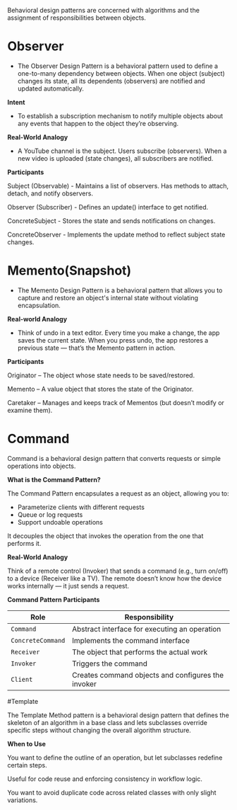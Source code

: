 Behavioral design patterns are concerned with algorithms and the assignment of responsibilities between objects.

# Observer
- The Observer Design Pattern is a behavioral pattern used to define a one-to-many dependency between objects. When one object (subject) changes its state, all its dependents (observers) are notified and updated automatically.

**Intent**
- To establish a subscription mechanism to notify multiple objects about any events that happen to the object they’re observing.

**Real-World Analogy**
- A YouTube channel is the subject. Users subscribe (observers). When a new video is uploaded (state changes), all subscribers are notified.

**Participants**

Subject (Observable) - Maintains a list of observers.
Has methods to attach, detach, and notify observers.

Observer (Subscriber) - Defines an update() interface to get notified.

ConcreteSubject - Stores the state and sends notifications on changes.

ConcreteObserver - Implements the update method to reflect subject state changes.

# Memento(Snapshot)
- The Memento Design Pattern is a behavioral pattern that allows you to capture and restore an object's internal state without violating encapsulation.

**Real-world Analogy**
- Think of undo in a text editor. Every time you make a change, the app saves the current state. When you press undo, the app restores a previous state — that’s the Memento pattern in action.

**Participants**

Originator – The object whose state needs to be saved/restored.

Memento – A value object that stores the state of the Originator.

Caretaker – Manages and keeps track of Mementos (but doesn’t modify or examine them).

# Command
Command is a behavioral design pattern that converts requests or simple operations into objects.

**What is the Command Pattern?**

The Command Pattern encapsulates a request as an object, allowing you to:

- Parameterize clients with different requests
- Queue or log requests
- Support undoable operations

It decouples the object that invokes the operation from the one that performs it.

**Real-World Analogy**

Think of a remote control (Invoker) that sends a command (e.g., turn on/off) to a device (Receiver like a TV). The remote doesn’t know how the device works internally — it just sends a request.

**Command Pattern Participants**

| Role              | Responsibility                                     |
| ----------------- | -------------------------------------------------- |
| `Command`         | Abstract interface for executing an operation      |
| `ConcreteCommand` | Implements the command interface                   |
| `Receiver`        | The object that performs the actual work           |
| `Invoker`         | Triggers the command                               |
| `Client`          | Creates command objects and configures the invoker |

#Template

The Template Method pattern is a behavioral design pattern that defines the skeleton of an algorithm in a base class and lets subclasses override specific steps without changing the overall algorithm structure.

**When to Use**

You want to define the outline of an operation, but let subclasses redefine certain steps.

Useful for code reuse and enforcing consistency in workflow logic.

You want to avoid duplicate code across related classes with only slight variations.
